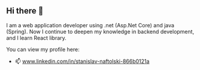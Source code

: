 ## Hi there 👋

I am a web application developer using .net (Asp.Net Core) and java (Spring). Now I continue to deepen my knowledge in backend development, and I learn React library.

You can view my profile here:
- 📫 www.linkedin.com/in/stanislav-naftolski-866b0121a

<!--
**Ptuxa/Ptuxa** is a ✨ _special_ ✨ repository because its `README.md` (this file) appears on your GitHub profile.

Here are some ideas to get you starte

- 🔭 I’m currently working on ...
- 🌱 I’m currently learning ...
- 👯 I’m looking to collaborate on ...
- 🤔 I’m looking for help with ...
- 💬 Ask me about ...
- 📫 How to reach me: ...
- 😄 Pronouns: ...
- ⚡ Fun fact: ...
-->
